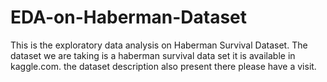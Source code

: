 # EDA-on-Haberman-Dataset
This is the exploratory data analysis on Haberman Survival Dataset.
The dataset we are taking is a haberman survival data set it is available in kaggle.com.
the dataset description also present there please have a visit.

